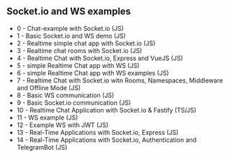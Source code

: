 ## Socket.io and WS examples

- 0 - Chat-example with Socket.io (JS)
- 1 - Basic Socket.io and WS demo (JS)
- 2 - Realtime simple chat app with Socket.io (JS)
- 3 - Realtime chat rooms with Socket.io (JS)
- 4 - Realtime Chat with Socket.io, Express and VueJS (JS)
- 5 - simple Realtime Chat app with WS (JS)
- 6 - simple Realtime Chat app with WS examples (JS)
- 7 - Realtime Chat with Socket.io witn Rooms, Namespaces, Middleware and Offline Mode (JS)
- 8 - Basic WS communication (JS)
- 9 - Basic Socket.io communication (JS)
- 10 - Realtime Chat Application with Socket.io & Fastify (TS/JS)
- 11 - WS example (JS)
- 12 - Example WS with JWT (JS)
- 13 - Real-Time Applications with Socket.io, Express (JS)
- 14 - Real-Time Applications with Socket.io, Authentication and TelegramBot (JS)
